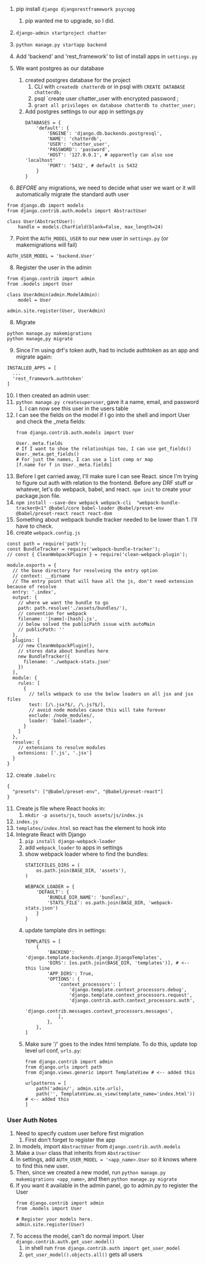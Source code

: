 1. pip install `django djangorestframework psycopg`
   1. pip wanted me to upgrade, so I did.
2. `django-admin startproject chatter`
3. `python manage.py startapp backend`
4. Add 'backend' and 'rest_framework' to list of install apps in `settings.py`
5. We want postgres as our database
   1. created postgres database for the project
      1. CLI with `createdb chatterdb` or in psql with `CREATE DATABASE chatterdb;`
      2. psql `create user chatter_user with encrypted password <youwishyouknew>;
      3. `grant all privileges on database chatterdb to chatter_user;`
   2. Add postgres settings to our app in settings.py
      ```
      DATABASES = {
          'default': {
              'ENGINE': 'django.db.backends.postgresql',
              'NAME': 'chatterdb',
              'USER': 'chatter_user',
              'PASSWORD': 'password',
              'HOST': '127.0.0.1', # apparently can also use 'localhost'
              'PORT': '5432', # default is 5432
          }
      }
      ```

6. *BEFORE* any migrations, we need to decide what user we want or it will automatically migrate the standard auth user
  ```
  from django.db import models
  from django.contrib.auth.models import AbstractUser

  class User(AbstractUser):
      handle = models.CharField(blank=False, max_length=24)
  ```
7. Point the `AUTH_MODEL_USER` to our new user in `settings.py` (or makemigrations will fail)
```
AUTH_USER_MODEL = 'backend.User'
```
8. Register the user in the admin
```
from django.contrib import admin
from .models import User

class UserAdmin(admin.ModelAdmin):
    model = User

admin.site.register(User, UserAdmin)
```
8. Migrate
```
python manage.py makemigrations
python manage,py migrate
```
9. Since I'm using drf's token auth, had to include authtoken as an app and migrate again:
```
INSTALLED_APPS = [
  ...
  'rest_framework.authtoken'
]
```



10. I then created an admin user:
   1. `python manage.py createsuperuser`, gave it a name, email, and password
      1. I can now see this user in the users table
   2. I can see the fields on the model if I go into the shell and import User and check the _meta fields:
      ```
      from django.contrib.auth.models import User

      User._meta.fields
      # If I want to shoe the relatioships too, I can use get_fields()
      User._meta.get_fields()
      # For just the names, I can use a list comp or map
      [f.name for f in User._meta.fields]
      ```
11. Before I get carried away, I'll make sure I can see React. since I'm trying to figure out auth with relation to the frontend. Before any DRF stuff or whatever, let's do webpack, babel, and react. `npm init` to create your package.json file.
12. `npm install --save-dev webpack webpack-cli  "webpack-bundle-tracker@<1" @babel/core babel-loader @babel/preset-env @babel/preset-react react react-dom`
   3.  Something about webpack bundle tracker needed to be lower than 1. I'll have to check.
13. create `webpack.config.js`
   ```
   const path = require('path');
   const BundleTracker = require('webpack-bundle-tracker');
   // const { CleanWebpackPlugin } = require('clean-webpack-plugin');

   module.exports = {
     // the base directory for resolveing the entry option
     // context: __dirname
     // The entry point that will have all the js, don't need extension because of resolve
     entry: '.index',
     output: {
       // where we want the bundle to go
       path: path.resolve('./assets/bundles/'),
       // convention for webpack
       filename: '[name]-[hash].js',
       // below solved the publicPath issue with autoMain
       // publicPath: ''
     },
     plugins: [
       // new CleanWebpackPlugin(),
       // stores data about bundles here
       new BundleTracker({
         filename: './webpack-stats.json'
       })
     ],
     module: {
       rules: [
         {
           // tells webpack to use the below loaders on all jsx and jsx files
           test: [/\.jsx?$/, /\.js?$/],
           // avoid node modules cause this will take forever
           exclude: /node_modules/,
           loader: 'babel-loader',
         }
       ]
     },
     resolve: {
       // extensions to resolve modules
       extensions: ['.js', '.jsx']
     }
   }
   ```
12. create `.babelrc`
   ```
   {
     "presets": ["@babel/preset-env", "@babel/preset-react"]
   }
   ```
11. Create js file where React hooks in:
    1.  `mkdir -p assets/js`, `touch assets/js/index.js`
12. `index.js`
13. `templates/index.html` so react has the element to hook into
14. Integrate React with Django
    1.  `pip install django-webpack-loader`
    2.  add `webpack_loader` to apps in settings
    3. show webpack loader where to find the bundles:
       ```
       STATICFILES_DIRS = (
           os.path.join(BASE_DIR, 'assets'),
       )

       WEBPACK_LOADER = {
           'DEFAULT': {
               'BUNDLE_DIR_NAME': 'bundles/',
               'STATS_FILE': os.path.join(BASE_DIR, 'webpack-stats.json')
           }
       } 
       ```
    4. update tamplate dirs in settings:
       ```
       TEMPLATES = [
           {
               'BACKEND': 'django.template.backends.django.DjangoTemplates',
               'DIRS': [os.path.join(BASE_DIR, 'templates')], # <-- this line
               'APP_DIRS': True,
               'OPTIONS': {
                   'context_processors': [
                       'django.template.context_processors.debug',
                       'django.template.context_processors.request',
                       'django.contrib.auth.context_processors.auth',
                       'django.contrib.messages.context_processors.messages',
                   ],
               },
           },
       ]
       ```
    5. Make sure '/' goes to the index html template. To do this, update top level url conf, `urls.py`:
       ```
       from django.contrib import admin
       from django.urls import path
       from django.views.generic import TemplateView # <-- added this

       urlpatterns = [
           path('admin/', admin.site.urls),
           path('', TemplateView.as_view(template_name='index.html')) # <-- added this
       ]
       ```

### User Auth Notes
1. Need to specify custom user before first migration
   1. First don't forget to register the app
2. In models, import `AbstractUser` from `django.contrib.auth.models`
3. Make a `User` class that inherits from `AbstractUser`
4. In settings, add `AUTH_USER_MODEL = '<app_name>.User` so it knows where to find this new user.
5. Then, since we created a new model, run `python manage.py makemigrations <app_name>`, and then `python manage.py migrate`
6. If you want it available in the admin panel, go to admin.py to register the User
   ```
   from django.contrib import admin
   from .models import User

   # Register your models here.
   admin.site.register(User)
   ```
7. To access the model, can't do normal import. User `django.contrib.auth.get_user.model()`
   1. in shell run `from django.contrib.auth import get_user_model`
   2. `get_user_model().objects.all()` gets all users